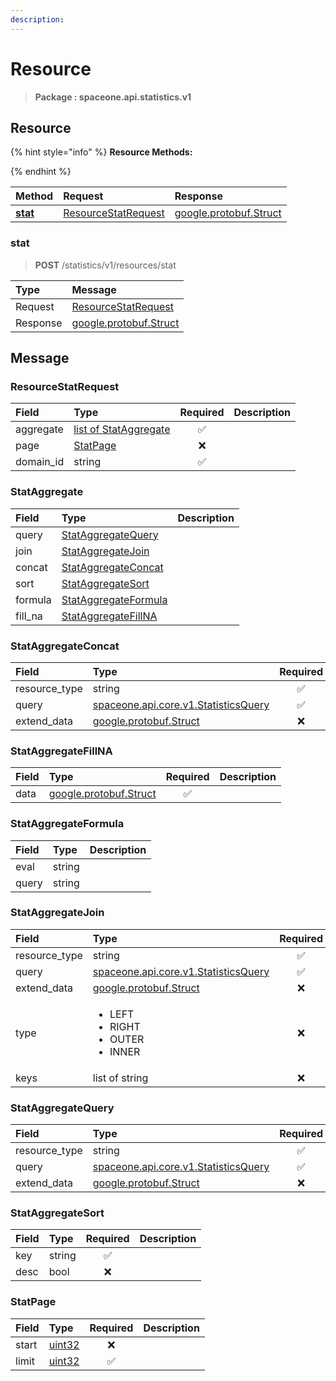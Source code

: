 ```yaml
---
description:  
---
```

# Resource

>  **Package : spaceone.api.statistics.v1**

## Resource

{% hint style="info" %}
**Resource Methods:**

{%  endhint %}


| Method | Request | Response |
| :----- | :-------- | :-------- |
| [**stat**](resource.md#stat)|   [ResourceStatRequest](resource.md#resourcestatrequest) |  [google.protobuf.Struct](https://github.com/protocolbuffers/protobuf/blob/master/src/google/protobuf/struct.proto)| 
 

 
### stat
> **POST** /statistics/v1/resources/stat
>


| Type | Message |
| :--- | :--- |
| Request | [ResourceStatRequest](resource.md#resourcestatrequest) |
| Response | [google.protobuf.Struct](https://github.com/protocolbuffers/protobuf/blob/master/src/google/protobuf/struct.proto) |


## 

## Message

### ResourceStatRequest
| Field | Type | Required | Description |
| :--- | :--- | :---: | :--- |
| aggregate |[list of StatAggregate](resource.md#stataggregate)|✅| |
| page |[StatPage](resource.md#statpage)|❌| |
| domain_id |string|✅| |

### StatAggregate
| Field | Type |  Description |
| :--- | :--- | :--- |
| query |[StatAggregateQuery](resource.md#stataggregatequery) | |
| join |[StatAggregateJoin](resource.md#stataggregatejoin) | |
| concat |[StatAggregateConcat](resource.md#stataggregateconcat) | |
| sort |[StatAggregateSort](resource.md#stataggregatesort) | |
| formula |[StatAggregateFormula](resource.md#stataggregateformula) | |
| fill_na |[StatAggregateFillNA](resource.md#stataggregatefillna) | |

### StatAggregateConcat
| Field | Type | Required | Description |
| :--- | :--- | :---: | :--- |
| resource_type |string|✅| |
| query |[spaceone.api.core.v1.StatisticsQuery](https://spaceone-dev.gitbook.io/api-reference/common-v1/statistics-query)|✅| |
| extend_data |[google.protobuf.Struct](https://github.com/protocolbuffers/protobuf/blob/master/src/google/protobuf/struct.proto)|❌| |

### StatAggregateFillNA
| Field | Type | Required | Description |
| :--- | :--- | :---: | :--- |
| data |[google.protobuf.Struct](https://github.com/protocolbuffers/protobuf/blob/master/src/google/protobuf/struct.proto)|✅| |

### StatAggregateFormula
| Field | Type |  Description |
| :--- | :--- | :--- |
| eval |string | |
| query |string | |

### StatAggregateJoin
<table>
  <thead>
    <tr>
      <th style="text-align:left; width:100px;">Field</th>
      <th style="text-align:left">Type</th>
      <th style="text-align:center">Required</th>
      <th style="text-align:left">Description</th>
    </tr>
  </thead>
  <tbody>
    <tr>
      <td style="text-align:left; width:100px;">resource_type</td>
      <td style="text-align:left">string</td>
<td style="text-align:center">✅</td>
<td style="text-align:left"></td>
   </tr>
    <tr>
      <td style="text-align:left; width:100px;">query</td>
      <td style="text-align:left"><a href="https://spaceone-dev.gitbook.io/api-reference/common-v1/statistics-query">spaceone.api.core.v1.StatisticsQuery</a></td>
<td style="text-align:center">✅</td>
<td style="text-align:left"></td>
   </tr>
    <tr>
      <td style="text-align:left; width:100px;">extend_data</td>
      <td style="text-align:left"><a href="https://github.com/protocolbuffers/protobuf/blob/master/src/google/protobuf/struct.proto">google.protobuf.Struct</a></td>
<td style="text-align:center">❌</td>
<td style="text-align:left"></td>
   </tr>
    <tr>
      <td style="text-align:left; width:100px;">type</td>
      <td style="text-align:left"><ul>
          	<li>LEFT</li>
          	<li>RIGHT</li>
          	<li>OUTER</li>
          	<li>INNER</li>
        </ul></td>
<td style="text-align:center">❌</td>
<td style="text-align:left"></td>
   </tr>
    <tr>
      <td style="text-align:left; width:100px;">keys</td>
      <td style="text-align:left">list of string</td>
<td style="text-align:center">❌</td>
<td style="text-align:left"></td>
   </tr>
  </tbody>
</table>



### StatAggregateQuery
| Field | Type | Required | Description |
| :--- | :--- | :---: | :--- |
| resource_type |string|✅| |
| query |[spaceone.api.core.v1.StatisticsQuery](https://spaceone-dev.gitbook.io/api-reference/common-v1/statistics-query)|✅| |
| extend_data |[google.protobuf.Struct](https://github.com/protocolbuffers/protobuf/blob/master/src/google/protobuf/struct.proto)|❌| |

### StatAggregateSort
| Field | Type | Required | Description |
| :--- | :--- | :---: | :--- |
| key |string|✅| |
| desc |bool|❌| |

### StatPage
| Field | Type | Required | Description |
| :--- | :--- | :---: | :--- |
| start |[uint32](https://github.com/protocolbuffers/protobuf/blob/master/src/google/protobuf/type.proto)|❌| |
| limit |[uint32](https://github.com/protocolbuffers/protobuf/blob/master/src/google/protobuf/type.proto)|✅| |
